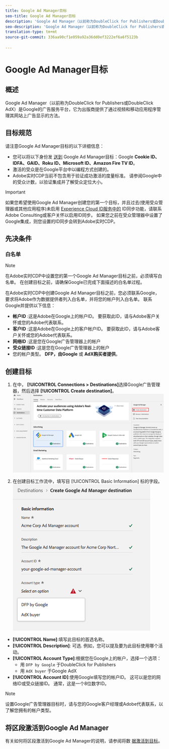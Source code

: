```yaml
---
title: Google Ad Manager目标
seo-title: Google Ad Manager目标
description: 'Google Ad Manager（以前称为DoubleClick for Publishers或DoubleClick AdX）是Google的广告服务平台，它为出版商提供了通过视频和移动应用程序管理其网站上广告显示的方法。 '
seo-description: 'Google Ad Manager（以前称为DoubleClick for Publishers或DoubleClick AdX）是Google的广告服务平台，它为出版商提供了通过视频和移动应用程序管理其网站上广告显示的方法。 '
translation-type: tm+mt
source-git-commit: 336aa90cf1e059a92a36dd0ef3222ef6a6f5123b

---
```



# Google Ad Manager目标

## 概述

Google Ad Manager（以前称为DoubleClick for Publishers或DoubleClick AdX）是Google的广告服务平台，它为出版商提供了通过视频和移动应用程序管理其网站上广告显示的方法。

## 目标规范

请注意Google Ad Manager目标的以下详细信息：

* 您可以将以下身份发 [送到](https://www.adobe.io/apis/experienceplatform/home/profile-identity-segmentation/profile-identity-segmentation-services.html#!api-specification/markdown/narrative/technical_overview/identity_namespace_overview/identity_namespace_overview.md) Google Ad Manager目标：Google **Cookie ID、IDFA、GAID、Roku ID、Microsoft ID、Amazon Fire TV ID**。
* 激活的受众是在Google平台中以编程方式创建的。
* Adobe实时CDP当前不包含用于验证成功激活的度量标准。 请参阅Google中的受众计数，以验证集成并了解受众定位大小。

>[!IMPORTANT]
>
>如果您希望使用Google Ad Manager创建您的第一个目标，并且过去(使用受众管理器或其他应用程序)未启用 [Experience Cloud ID服务中的](https://docs.adobe.com/content/help/en/id-service/using/id-service-api/methods/idsync.html) ID同步功能，请联系Adobe Consulting或客户关怀以启用ID同步。 如果您之前在受众管理器中设置了Google集成，则您设置的ID同步会转到Adobe实时CDP。

## 先决条件

### 白名单

>[!NOTE]
>
>在Adobe实时CDP中设置您的第一个Google Ad Manager目标之前，必须填写白名单。 在创建目标之前，请确保Google已完成下面描述的白名单过程。

在Adobe实时CDP中创建Google Ad Manager目标之前，您必须联系Google，要求将Adobe作为数据提供者列入白名单，并将您的帐户列入白名单。 联系Google并提供以下信息：

* **帐户ID** :这是Adobe在Google上的帐户ID。 要获取此ID，请与Adobe客户关怀或您的Adobe代表联系。
* **客户ID** :这是Adobe在Google上的客户帐户ID。 要获取此ID，请与Adobe客户关怀或您的Adobe代表联系。
* **网络ID** :这是您在Google广告管理器上的帐户
* **受众链接ID** :这是您在Google广告管理器上的帐户
* 您的帐户类型。 **DFP，由Google** 或 **AdX购买者提供**。

## 创建目标

1. 在中， **[!UICONTROL Connections > Destinations]**&#x200B;选择Google广告管理器，然后选择 **[!UICONTROL Create destination]**。
   ![连接Google Ad Manager目标](/help/rtcdp/destinations/assets/google-1-destination.png)

2. 在创建目标工作流中，填写目 [!UICONTROL Basic Information] 标的字段。
   ![基本信息Google广告经理](/help/rtcdp/destinations/assets/google-1-basic-information.png)
* **[!UICONTROL Name]**:填写此目标的首选名称。
* **[!UICONTROL Description]**: 可选. 例如，您可以提及要为此目标使用哪个活动。
* **[!UICONTROL Account Type]**:根据您在Google上的帐户，选择一个选项：
   * 用 `DFP by Google` 于DoubleClick for Publishers
   * 用 `AdX buyer` 于Google AdX
* **[!UICONTROL Account ID]**:使用Google填写您的帐户ID。 这可以是您的网络ID或受众链接ID。 通常，这是一个8位数字ID。

>[!NOTE]
>
>设置Google广告管理器目标时，请与您的Google客户经理或Adobe代表联系，以了解您拥有的帐户类型。

## 将区段激活到Google Ad Manager

有关如何将区段激活到Google Ad Manager的说明，请参阅将数 [据激活到目标](/help/rtcdp/destinations/activate-destinations.md)。